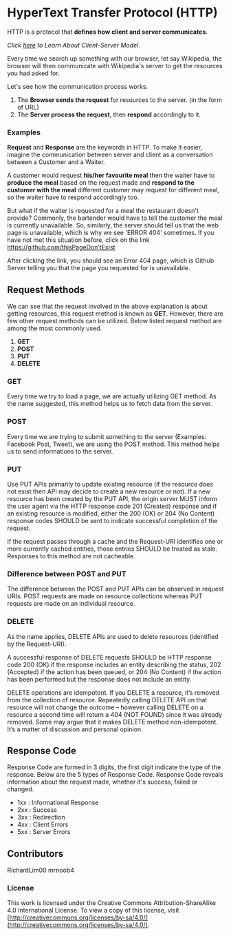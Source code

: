 # HyperText Transfer Protocol (HTTP)

HTTP is a protocol that **defines how client and server communicates**. 

*Click [here](https://github.com/N0obCoding/Introduction-to-the-web/tree/master/clientServer) to Learn About Client-Server Model.*

Every time we search up something with our browser, let say Wikipedia, the browser will then communicate with Wikipedia's server to get the resources you had asked for.

Let's see how the communication process works.
  1. The **Browser sends the request** for resources to the server. (in the form of URL)
  2. The **Server process the request**, then **respond** accordingly to it.
  
### Examples
**Request** and **Response** are the keywords in HTTP. To make it easier, imagine the communication between server and client as a conversation between a Customer and a Waiter.

A customer would request **his/her favourite meal** then the waiter have to **produce the meal** based on the request made and **respond to the customer with the meal** different customer may request for different meal, so the waiter have to respond accordingly too.

But what if the waiter is requested for a meal the restaurant doesn't provide? Commonly, the bartender would have to tell the customer the meal is currently unavailable. So, similarly, the server should tell us that the web page is unavailable, which is why we see 'ERROR 404' sometimes. If you have not met this situation before, click on the link https://github.com/thisPageDon'tExist

After clicking the link, you should see an Error 404 page, which is Github Server telling you that the page you requested for is unavailable.

## Request Methods
We can see that the request involved in the above explanation is about getting resources, this request method is known as **GET**. However, there are few other request methods can be utilized. Below listed request method are among the most commonly used.
  1. **GET**
  2. **POST**
  3. **PUT**
  4. **DELETE**  
### GET
Every time we try to load a page, we are actually utilizing GET method. As the name suggested, this method helps us to fetch data from the server.

### POST
Every time we are trying to submit something to the server (Examples: Facebook Post, Tweet), we are using the POST method. This method helps us to send informations to the server.

### PUT
Use PUT APIs primarily to update existing resource (if the resource does not exist then API may decide to create a new resource or not). If a new resource has been created by the PUT API, the origin server MUST inform the user agent via the HTTP response code 201 (Created) response and if an existing resource is modified, either the 200 (OK) or 204 (No Content) response codes SHOULD be sent to indicate successful completion of the request.

If the request passes through a cache and the Request-URI identifies one or more currently cached entities, those entries SHOULD be treated as stale. Responses to this method are not cacheable.

### Difference between POST and PUT
The difference between the POST and PUT APIs can be observed in request URIs. POST requests are made on resource collections whereas PUT requests are made on an individual resource.

### DELETE
As the name applies, DELETE APIs are used to delete resources (identified by the Request-URI).

A successful response of DELETE requests SHOULD be HTTP response code 200 (OK) if the response includes an entity describing the status, 202 (Accepted) if the action has been queued, or 204 (No Content) if the action has been performed but the response does not include an entity.

DELETE operations are idempotent. If you DELETE a resource, it’s removed from the collection of resource. Repeatedly calling DELETE API on that resource will not change the outcome – however calling DELETE on a resource a second time will return a 404 (NOT FOUND) since it was already removed. Some may argue that it makes DELETE method non-idempotent. It’s a matter of discussion and personal opinion.

## Response Code
Response Code are formed in 3 digits, the first digit indicate the type of the response. Below are the 5 types of Response Code. Response Code reveals information about the request made, whether it's success, failed or changed.

  * 1xx : Informational Response
  * 2xx : Success
  * 3xx : Redirection
  * 4xx : Client Errors
  * 5xx : Server Errors


## Contributors
RichardLim00
mrnoob4

### License

This work is licensed under the Creative Commons Attribution-ShareAlike 4.0 International License. To view a copy of this license, visit [http://creativecommons.org/licenses/by-sa/4.0/](http://creativecommons.org/licenses/by-sa/4.0/).

